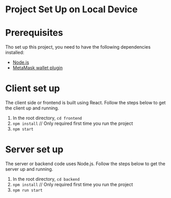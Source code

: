 # Project Set Up on Local Device

# Prerequisites
Tho set up this project, you need to have the following dependencies installed:
- [Node.js](https://nodejs.org/en/download)
- [MetaMask wallet plugin](https://metamask.io/download/)

# Client set up
The client side or frontend is built using React. Follow the steps below to get the client up and running.
1. In the root directory, `cd frontend`
2. `npm install` // Only required first time you run the project
3. `npm start`

# Server set up
The server or backend code uses Node.js. Follow the steps below to get the server up and running.
1. In the root directory, `cd backend`
2. `npm install` // Only required first time you run the project
3. `npm run start`

